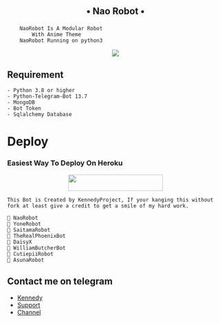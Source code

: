 <h2><p align="center">• Nao Robot •</p></h2>

```
    NaoRobot Is A Modular Robot
        With Anime Theme
    NaoRobot Running on python3
```

<p align="center">
  <img src="https://telegra.ph/file/2296b5f1262a3560754d4.jpg">
</p>

## Requirement

```
- Python 3.8 or higher
- Python-Telegram-Bot 13.7
- MongoDB
- Bot Token
- Sqlalchemy Database
```

# Deploy

### Easiest Way To Deploy On Heroku 

<p align="center"><a href="https://heroku.com/deploy?template=https://github.com/KennedyProject/NaoRobot"> <img src="https://img.shields.io/badge/Deploy%20To%20Heroku-blue?style=for-the-badge&logo=heroku" width="220" height="38.45"/></a></p>

```
This Bot is Created by KennedyProject, If your kanging this without fork at least give a credit to get a smile of my hard work.
 
👤 NaoRobot
👤 YoneRobot
👤 SaitamaRobot 
👤 TheRealPhoenixBot
👤 DaisyX 
👤 WilliamButcherBot
👤 CutiepiiRobot
👤 AsunaRobot
```

## Contact me on telegram

- [Kennedy](https://t.me/crybabyex)
- [Support](https://t.me/kenbotsupport)
- [Channel](https://t.me/KennedyProject)
